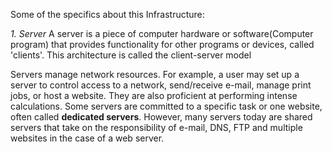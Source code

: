 Some of the specifics about this Infrastructure:

*1. Server*
A server is a piece of computer hardware or software(Computer program) that provides functionality for other programs or devices, called 'clients'.
This architecture is called the client-server model

Servers manage network resources. For example, a user may set up a server to control access to a network, send/receive e-mail, manage print jobs, or host a website.
They are also proficient at performing intense calculations.
Some servers are committed to a specific task or one website, often called **dedicated servers**. However, many servers today are shared servers that take on the responsibility of e-mail, DNS, FTP and multiple websites in the case of a web server.
